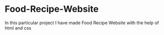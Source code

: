 # Food-Recipe-Website
In this particular project I have made Food Recipe Website with the help of html and css
